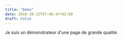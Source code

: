 ```yaml
---
title: "Démo"
date: 2018-10-22T07:46:47+02:00
draft: False
---
```


Je suis un démonstrateur d'une page de grande qualité.
